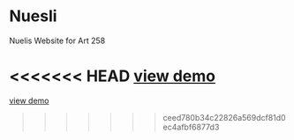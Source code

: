 # Nuesli
Nuelis Website for Art 258

<<<<<<< HEAD
[view demo](https://christyzliang.github.io/Nuesli/)
=======
[view demo](https://christyzliang.github.io/Nuesli/)
>>>>>>> ceed780b34c22826a569dcf81d0ec4afbf6877d3
